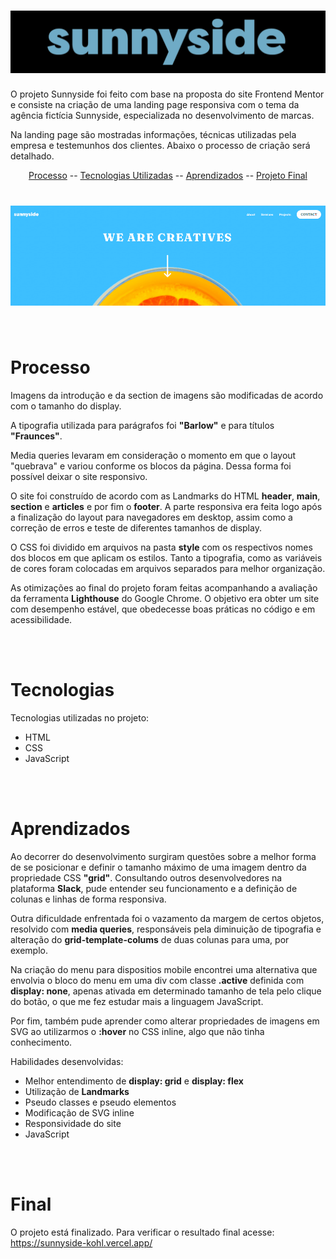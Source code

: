 # <img alt="Readme-title" title="Readme-title" src="./github/gifs-images/sunnyside-title.png" >

<p> O projeto Sunnyside foi feito com base na proposta do site Frontend Mentor e consiste na criação de uma landing page responsiva com o tema da agência fictícia Sunnyside, especializada no desenvolvimento de marcas.</p> 
<p>Na landing page são mostradas informações, técnicas utilizadas pela empresa e testemunhos dos clientes. Abaixo o processo de criação será detalhado.</p>

<p align="center">
  <a href="#processo">Processo</a> --
  <a href="#tecnologias">Tecnologias Utilizadas</a> --
  <a href="#aprendizados">Aprendizados</a> --
  <a href="#final">Projeto Final</a> 
</p>

<h1 align="center">
  <img alt="Readme" title="Readme" src="./github/gifs-images/gif.gif" />
</h1>

</br>

# Processo

<p>Imagens da introdução e da section de imagens são modificadas de acordo com o tamanho do display.</p>
<p>A tipografia utilizada para parágrafos foi <strong>"Barlow"</strong> e para títulos <strong>"Fraunces"</strong>. </p>
<p>Media queries levaram em consideração o momento em que o layout "quebrava" e variou conforme os blocos da página. Dessa forma foi possível deixar o site responsivo.</p>
<p>O site foi construído de acordo com as Landmarks do HTML <strong>header</strong>, <strong>main</strong>, <strong>section</strong> e <strong>articles</strong> e por fim o <strong>footer</strong>. A parte responsiva era feita logo após a finalização do layout para navegadores em desktop, assim como a correção de erros e teste de diferentes tamanhos de display.</p>
<p>O CSS foi dividido em arquivos na pasta <strong>style</strong> com os respectivos nomes dos blocos em que aplicam os estilos. Tanto a tipografia, como as variáveis de cores foram colocadas em arquivos separados para melhor organização.</p>
<p>As otimizações ao final do projeto foram feitas acompanhando a avaliação da ferramenta <strong>Lighthouse</strong> do Google Chrome. O objetivo era obter um site com desempenho estável, que obedecesse boas práticas no código e em acessibilidade.</p>
</br>
</br>

# Tecnologias

<p>Tecnologias utilizadas no projeto:</p>

<ul>
  <li>HTML</li>
  <li>CSS</li>
  <li>JavaScript</li>
</ul>

</br>
</br>

# Aprendizados

<p>Ao decorrer do desenvolvimento surgiram questões sobre a melhor forma de se posicionar e definir o tamanho máximo de uma imagem dentro da propriedade CSS <strong>"grid"</strong>. Consultando outros desenvolvedores na plataforma <strong>Slack</strong>, pude entender seu funcionamento e a definição de colunas e linhas de forma responsiva.</p>
<p>Outra dificuldade enfrentada foi o vazamento da margem de certos objetos, resolvido com <strong>media queries</strong>, responsáveis pela diminuição de tipografia e alteração do <strong>grid-template-colums</strong> de duas colunas para uma, por exemplo.</p> 
<p>Na criação do menu para dispositios mobile encontrei uma alternativa que envolvia o bloco do menu em uma div com classe <strong>.active</strong> definida com <strong>display: none</strong>, apenas ativada em determinado tamanho de tela pelo clique do botão, o que me fez estudar mais a linguagem JavaScript.</p> 
<p>Por fim, também pude aprender como alterar propriedades de imagens em SVG ao utilizarmos o <strong>:hover</strong> no CSS inline, algo que não tinha conhecimento.</p>
<p>Habilidades desenvolvidas:</p>
<ul>
  <li>Melhor entendimento de <strong>display: grid</strong> e <strong>display: flex</strong></li>
  <li>Utilização de <strong>Landmarks</strong></li>
  <li>Pseudo classes e pseudo elementos</li>
  <li>Modificação de SVG inline</li>
  <li>Responsividade do site</li>
  <li>JavaScript</li>
</ul>

</br>
</br>

# Final

<p>O projeto está finalizado. Para verificar o resultado final acesse: <a href="https://sunnyside-kohl.vercel.app/" >https://sunnyside-kohl.vercel.app/</a></p>
